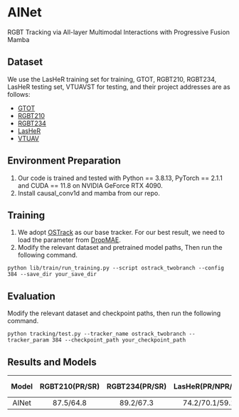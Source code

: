 # AINet
RGBT Tracking via All-layer Multimodal Interactions with Progressive Fusion Mamba

## Dataset
We use the LasHeR training set for training, GTOT, RGBT210, RGBT234, LasHeR testing set, VTUAVST for testing, and their project addresses are as follows:
* [GTOT](http://chenglongli.cn/code-dataset/)
* [RGBT210](http://chenglongli.cn/code-dataset/)
* [RGBT234](http://chenglongli.cn/code-dataset/)
* [LasHeR](https://github.com/BUGPLEASEOUT/LasHeR)
* [VTUAV](https://github.com/zhang-pengyu/DUT-VTUAV)

## Environment Preparation
1. Our code is trained and tested with Python == 3.8.13, PyTorch == 2.1.1 and CUDA == 11.8 on NVIDIA GeForce RTX 4090.
2. Install causal_conv1d and mamba from our repo.

## Training
1. We adopt [OSTrack](https://github.com/botaoye/OSTrack) as our base tracker. For our best result, we need to load the parameter from [DropMAE](https://github.com/jimmy-dq/DropTrack).
2. Modify the relevant dataset and pretrained model paths, Then run the following command.
```
python lib/train/run_training.py --script ostrack_twobranch --config 384 --save_dir your_save_dir
```

## Evaluation
Modify the relevant dataset and checkpoint paths, then run the following command. 
```
python tracking/test.py --tracker_name ostrack_twobranch --tracker_param 384 --checkpoint_path your_checkpoint_path
```

## Results and Models
| Model | RGBT210(PR/SR) | RGBT234(PR/SR) | LasHeR(PR/NPR/SR) | VTUAV(PR/SR) | Checkpoints & Results |
|:-------:|:----------------:|:----------------:|:-------------------:|:--------------:|:--------------:|
| AINet |   87.5/64.8    |  89.2/67.3    | 74.2/70.1/59.1    |   89.3/77.4  | [download](https://pan.baidu.com/s/14f-px39rMS-5G4-jW5pdgA?pwd=mmic)


